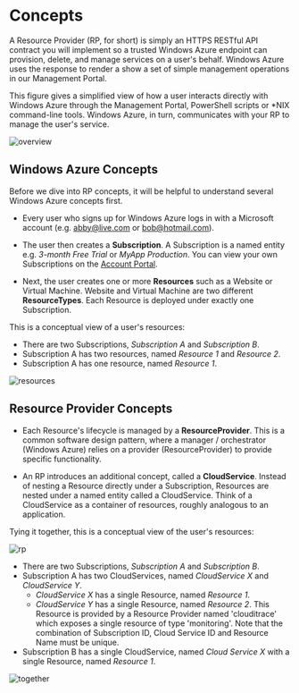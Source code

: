 Concepts
===
A Resource Provider (RP, for short) is simply an HTTPS RESTful API contract you will implement so a trusted Windows Azure endpoint can provision, delete, and manage services on a user's behalf. Windows Azure uses the response to render a show a set of simple management operations in our Management Portal.

This figure gives a simplified view of how a user interacts directly with Windows Azure through the Management Portal, PowerShell scripts or *NIX command-line tools. Windows Azure, in turn, communicates with your RP to manage the user's service.

![overview](https://raw.github.com/WindowsAzure/azure-resource-provider-sdk/master/docs/images/arch-overview.png)


Windows Azure Concepts
---
Before we dive into RP concepts, it will be helpful to understand several Windows Azure concepts first. 

- Every user who signs up for Windows Azure logs in with a Microsoft account (e.g. abby@live.com or bob@hotmail.com).

- The user then creates a **Subscription**. A Subscription is a named entity e.g. _3-month Free Trial_ or _MyApp Production_. You can view your own Subscriptions on the [Account Portal](https://account.windowsazure.com).

- Next, the user creates one or more **Resources** such as a Website or Virtual Machine. Website and Virtual Machine are two different **ResourceTypes**. Each Resource is deployed under exactly one Subscription.

This is a conceptual view of a user's resources:

* There are two Subscriptions, _Subscription A_ and _Subscription B_.
* Subscription A has two resources, named _Resource 1_ and _Resource 2_.
* Subscription A has one resource, named _Resource 1_. 

![resources](https://raw.github.com/WindowsAzure/azure-resource-provider-sdk/master/docs/images/arch-resources.png)

Resource Provider Concepts
---
- Each Resource's lifecycle is managed by a **ResourceProvider**. This is a common software design pattern, where a manager / orchestrator (Windows Azure) relies on a provider (ResourceProvider) to provide specific functionality.

- An RP introduces an additional concept, called a **CloudService**. Instead of nesting a Resource directly under a Subscription, Resources are nested under a named entity called a CloudService. Think of a CloudService as a container of resources, roughly analogous to an application.

Tying it together, this is a conceptual view of the user's resources:

![rp](https://raw.github.com/WindowsAzure/azure-resource-provider-sdk/master/docs/images/arch-cloud-services.png)

* There are two Subscriptions, _Subscription A_ and _Subscription B_.
* Subscription A has two CloudServices, named _CloudService X_ and _CloudService Y_.
   * _CloudService X_ has a single Resource, named _Resource 1_.
   * _CloudService Y_ has a single Resource, named _Resource 2_. This Resource is provided by a Resource Provider named 'clouditrace' which exposes a single resource of type 'monitoring'. Note that the combination of Subscription ID, Cloud Service ID and Resource Name must be unique.
* Subscription B has a single CloudService, named _Cloud Service X_ with a single Resource, named _Resource 1_.

![together](https://raw.github.com/WindowsAzure/azure-resource-provider-sdk/master/docs/images/arch-together.png)